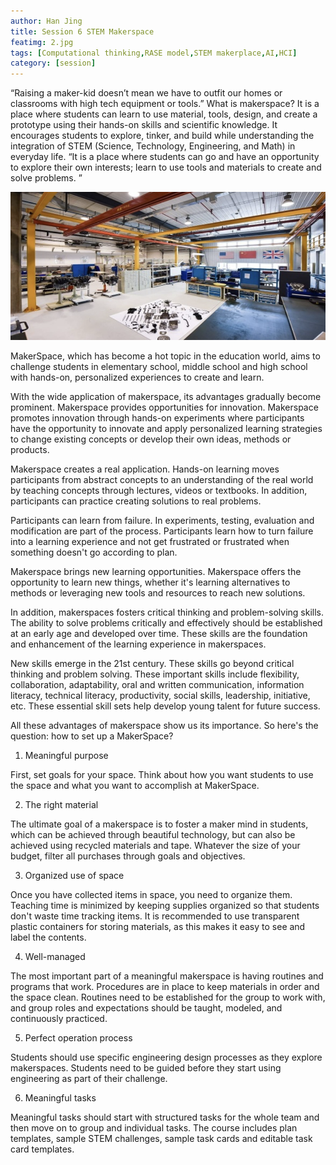 ```yaml
---
author: Han Jing
title: Session 6 STEM Makerspace
featimg: 2.jpg
tags: [Computational thinking,RASE model,STEM makerplace,AI,HCI]
category: [session]
---
```

“Raising a maker-kid doesn’t mean we have to outfit our homes or classrooms with high tech equipment or tools.” What is makerspace? It is a place where students can learn to use material, tools, design, and create a prototype using their hands-on skills and scientific knowledge. It encourages students to explore, tinker, and build while understanding the integration of STEM (Science, Technology, Engineering, and Math) in everyday life. “It is a place where students can go and have an opportunity to explore their own interests; learn to use tools and materials to create and solve problems. ”

![image info](../img/session6.png)
 
MakerSpace, which has become a hot topic in the education world, aims to challenge students in elementary school, middle school and high school with hands-on, personalized experiences to create and learn. 
 

With the wide application of makerspace, its advantages gradually become prominent. Makerspace provides opportunities for innovation. Makerspace promotes innovation through hands-on experiments where participants have the opportunity to innovate and apply personalized learning strategies to change existing concepts or develop their own ideas, methods or products.

Makerspace creates a real application. Hands-on learning moves participants from abstract concepts to an understanding of the real world by teaching concepts through lectures, videos or textbooks. In addition, participants can practice creating solutions to real problems.

Participants can learn from failure. In experiments, testing, evaluation and modification are part of the process. Participants learn how to turn failure into a learning experience and not get frustrated or frustrated when something doesn't go according to plan.

Makerspace brings new learning opportunities. Makerspace offers the opportunity to learn new things, whether it's learning alternatives to methods or leveraging new tools and resources to reach new solutions.

In addition, makerspaces fosters critical thinking and problem-solving skills. The ability to solve problems critically and effectively should be established at an early age and developed over time. These skills are the foundation and enhancement of the learning experience in makerspaces.

New skills emerge in the 21st century. These skills go beyond critical thinking and problem solving. These important skills include flexibility, collaboration, adaptability, oral and written communication, information literacy, technical literacy, productivity, social skills, leadership, initiative, etc. These essential skill sets help develop young talent for future success.

All these advantages of makerspace show us its importance. So here's the question: how to set up a MakerSpace?

1.	Meaningful purpose

First, set goals for your space. Think about how you want students to use the space and what you want to accomplish at MakerSpace.

2.	The right material

The ultimate goal of a makerspace is to foster a maker mind in students, which can be achieved through beautiful technology, but can also be achieved using recycled materials and tape. Whatever the size of your budget, filter all purchases through goals and objectives.

3.	Organized use of space

Once you have collected items in space, you need to organize them. Teaching time is minimized by keeping supplies organized so that students don't waste time tracking items. It is recommended to use transparent plastic containers for storing materials, as this makes it easy to see and label the contents.

 
4.	Well-managed

The most important part of a meaningful makerspace is having routines and programs that work. Procedures are in place to keep materials in order and the space clean. Routines need to be established for the group to work with, and group roles and expectations should be taught, modeled, and continuously practiced. 
 

5.	Perfect operation process

Students should use specific engineering design processes as they explore makerspaces. Students need to be guided before they start using engineering as part of their challenge.

6.	Meaningful tasks

Meaningful tasks should start with structured tasks for the whole team and then move on to group and individual tasks. The course includes plan templates, sample STEM challenges, sample task cards and editable task card templates.
